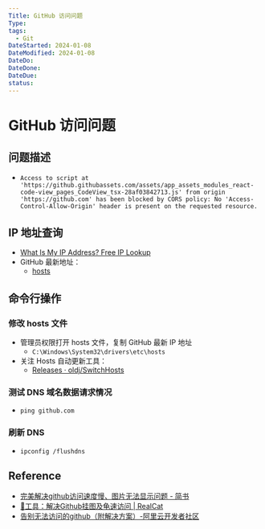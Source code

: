 ```yaml
---
Title: GitHub 访问问题
Type: 
tags:
  - Git
DateStarted: 2024-01-08
DateModified: 2024-01-08
DateDo: 
DateDone: 
DateDue: 
status:
---
```

# GitHub 访问问题
## 问题描述
- `Access to script at 'https://github.githubassets.com/assets/app_assets_modules_react-code-view_pages_CodeView_tsx-28af03842713.js' from origin 'https://github.com' has been blocked by CORS policy: No 'Access-Control-Allow-Origin' header is present on the requested resource.`
## IP 地址查询
- [What Is My IP Address? Free IP Lookup](https://www.ipaddress.com/)
- GitHub 最新地址：
	- [hosts](https://raw.githubusercontent.com/521xueweihan/GitHub520/master/hosts)
## 命令行操作
### 修改 hosts 文件
- 管理员权限打开 hosts 文件，复制 GitHub 最新 IP 地址
	-  `C:\Windows\System32\drivers\etc\hosts`
- 关注 Hosts 自动更新工具：
	- [Releases · oldj/SwitchHosts](https://github.com/oldj/SwitchHosts/releases)
### 测试 DNS 域名数据请求情况
- `ping github.com`
### 刷新 DNS
- `ipconfig /flushdns`
## Reference
- [完美解决github访问速度慢、图片无法显示问题 - 简书](https://www.jianshu.com/p/58c4a3edb668)
- [🔨工具：解决Github挂图及龟速访问 | RealCat](https://vincentqin.tech/posts/manage-pc-hosts/#%E8%87%AA%E5%8A%A8%E6%96%B9%E5%BC%8F)
- [告别无法访问的github（附解决方案）-阿里云开发者社区](https://developer.aliyun.com/article/813040)
